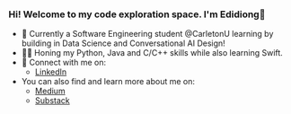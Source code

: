 ### Hi! Welcome to my code exploration space. I'm Edidiong👋  


- 🤖 Currently a Software Engineering student @CarletonU learning by building in Data Science and Conversational AI Design!
- 👩‍💻 Honing my Python, Java and C/C++ skills while also learning Swift.
- 🤝 Connect with me on:
   - [LinkedIn](https://www.linkedin.com/in/edidiongetetim/)
- You can also find and learn more about me on: 
  - [Medium](https://edidiongetetim.medium.com)
  - [Substack](https://edidiongetetim.substack.com)

<!---
edidiongetetim/edidiongetetim is a ✨ ⚡✨special ✨ repository because its `README.md` (this file) appears on your GitHub profile.
You can click the Preview link to take a look at your changes.
--->
